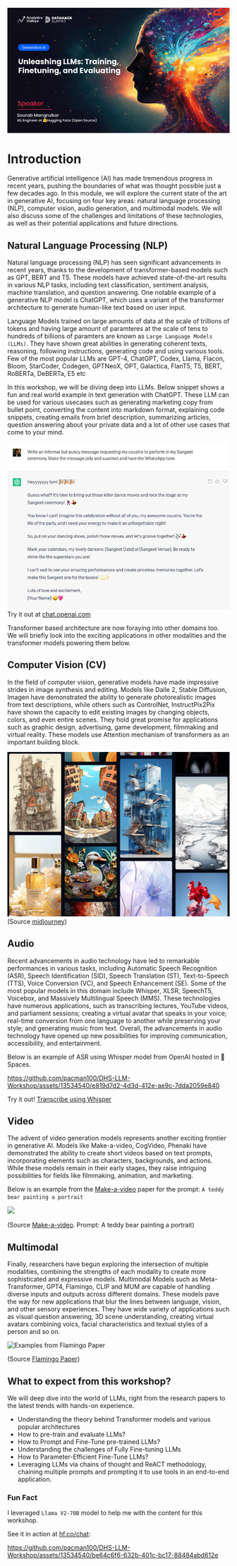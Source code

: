 ![LLM Workshop](../assets/banner.png)

# Introduction

Generative artificial intelligence (AI) has made tremendous progress in recent years, pushing the boundaries of what was thought possible just a few decades ago. In this module, we will explore the current state of the art in generative AI, focusing on four key areas: natural language processing (NLP), computer vision, audio generation, and multimodal models. We will also discuss some of the challenges and limitations of these technologies, as well as their potential applications and future directions.

## Natural Language Processing (NLP)

Natural language processing (NLP) has seen significant advancements in recent years, thanks to the development of transformer-based models such as GPT, BERT and T5. These models have achieved state-of-the-art results in various NLP tasks, including text classification, sentiment analysis, machine translation, and question answering. One notable example of a generative NLP model is ChatGPT, which uses a variant of the transformer architecture to generate human-like text based on user input. 

Language Models trained on large amounts of data at the scale of trillions of tokens and having large amount of paramteres at the scale of tens to hundreds of billions of paramters are known as `Large Language Models (LLMs)`. They have shown great abilities in generating coherent texts, reasoning, following instructions, generating code and using various tools. Few of the most popular LLMs are GPT-4, ChatGPT, Codex, Llama, Flacon, Bloom, StarCoder, Codegen, GPTNeoX, OPT, Galactica, FlanT5, T5, BERT, RoBERTa, DeBERTa, E5 etc

In this workshop, we will be diving deep into LLMs. Below snippet shows a fun and real world example in text generation with ChatGPT. These LLM can be used for various usecases such as generating marketing copy from bullet point, converting the content into markdown format, explaining code snippets, creating emails from brief description, summarizing articles, question answering about your private data and a lot of other use cases that come to your mind.

![Chat GPT Example](../assets/chat_gpt.png)
Try it out at [chat.openai.com](https://chat.openai.com/)

Transformer based architecture are now foraying into other domains too. We will briefly look into the exciting applications in other modalities and the transformer models powering them below.

## Computer Vision (CV)

In the field of computer vision, generative models have made impressive strides in image synthesis and editing. Models like Dalle 2, Stable Diffusion, Imagen have demonstrated the ability to generate photorealistic images from text descriptions, while others such as ControlNet, InstructPix2Pix have shown the capacity to edit existing images by changing objects, colors, and even entire scenes. They hold great promise for applications such as graphic design, advertising, game development, filmmaking and virtual reality. These models use Attention mechanism of transformers as an important building block.

![Mid Journey Example](../assets/generative_art.png)
(Source [midjourney](https://www.midjourney.com/showcase/recent/))

## Audio

Recent advancements in audio technology have led to remarkable performances in various tasks, including Automatic Speech Recognition (ASR), Speech Identification (SID), Speech Translation (ST), Text-to-Speech (TTS), Voice Conversion (VC), and Speech Enhancement (SE). Some of the most popular models in this domain include Whisper, XLSR, SpeechT5, Voicebox, and Massively Multilingual Speech (MMS). These technologies have numerous applications, such as transcribing lectures, YouTube videos, and parliament sessions; creating a virtual avatar that speaks in your voice; real-time conversion from one language to another while preserving your style; and generating music from text. Overall, the advancements in audio technology have opened up new possibilities for improving communication, accessibility, and entertainment.

Below is an example of ASR using Whisper model from OpenAI hosted in 🤗 Spaces.

https://github.com/pacman100/DHS-LLM-Workshop/assets/13534540/e819d7d2-4d3d-412e-ae9c-7dda2059e840

Try it out! [Transcribe using Whisper](https://www.huggingface.co/spaces/openai/whisper) 


## Video

The advent of video generation models represents another exciting frontier in generative AI. Models like Make-a-video, CogVideo, Phenaki have demonstrated the ability to create short videos based on text prompts, incorporating elements such as characters, backgrounds, and actions. While these models remain in their early stages, they raise intriguing possibilities for fields like filmmaking, animation, and marketing.

Below is an example from the [Make-a-video](https://makeavideo.studio/) paper for the prompt: `A teddy bear painting a portrait`

![](https://makeavideo.studio/assets/A_teddy_bear_painting_a_portrait.webp)

(Source [Make-a-video](https://makeavideo.studio/). Prompt: A teddy bear painting a portrait)


## Multimodal

Finally, researchers have begun exploring the intersection of multiple modalities, combining the strengths of each modality to create more sophisticated and expressive models. Multimodal Models such as Meta-Transformer, GPT4, Flamingo, CLIP and MUM are capable of handling diverse inputs and outputs across different domains. These models pave the way for new applications that blur the lines between language, vision, and other sensory experiences. They have wide variety of applications such as visual question answering, 3D scene understanding, creating virtual avatars combining voics, facial characteristics and textual styles of a person and so on. 

![Examples from Flamingo Paper](https://github.com/pacman100/DHS-LLM-Workshop/assets/13534540/2169b143-554a-4800-a564-4e47fd2689cd)

(Source [Flamingo Paper](https://arxiv.org/pdf/2204.14198.pdf))

## What to expect from this workshop?
We will deep dive into the world of LLMs, right from the research papers to the latest trends with hands-on experience.

* Understanding the theory behind Transformer models and various popular architectures
* How to pre-train and evaluate LLMs?
* How to Prompt and Fine-Tune pre-trained LLMs?
* Understanding the challenges of Fully Fine-tuning LLMs
* How to Parameter-Efficient Fine-Tune LLMs?
* Leveraging LLMs via chains of thought and ReACT methodology, chaining multiple prompts and prompting it to use tools in an end-to-end application.

### Fun Fact

I leveraged `Llama V2-70B` model to help me with the content for this workshop.

See it in action at [hf.co/chat](https://hf.co/chat/):


https://github.com/pacman100/DHS-LLM-Workshop/assets/13534540/be64c6f6-632b-401c-bc17-88484abd612e






